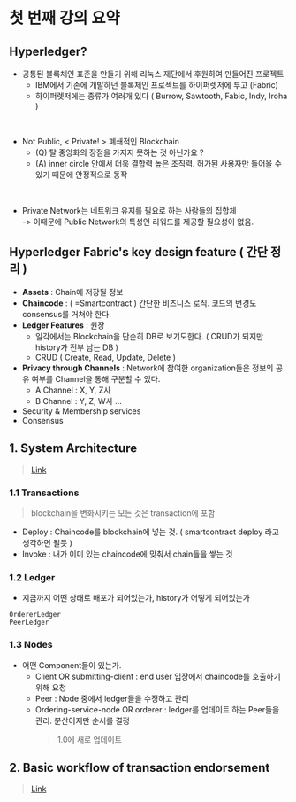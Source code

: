 # 첫 번째 강의 요약

## Hyperledger?

+ 공통된 블록체인 표준을 만들기 위해 리눅스 재단에서 후원하여 만들어진 프로젝트
  + IBM에서 기존에 개발하던 블록체인 프로젝트를 하이퍼렛저에 투고 (Fabric)
  + 하이퍼렛저에는 종류가 여러개 있다 ( Burrow, Sawtooth, Fabic, Indy, Iroha )

<br/>

+ Not Public, < Private! > 폐쇄적인 Blockchain
  + (Q) 탈 중앙화의 장점을 가지지 못하는 것 아닌가요 ?
  + (A) inner circle 안에서 더욱 결합력 높은 조직력. 허가된 사용자만 들어올 수 있기 때문에 안정적으로 동작
  
<br/>

+ Private Network는 네트워크 유지를 필요로 하는 사람들의 집합체 <br/>
-> 이때문에 Public Network의 특성인 리워드를 제공할 필요성이 없음.


## Hyperledger Fabric's key design feature ( 간단 정리 )

+ **Assets** : Chain에 저장될 정보
+ **Chaincode** : ( =Smartcontract ) 간단한 비즈니스 로직. 코드의 변경도 consensus를 거쳐야 한다.
+ **Ledger Features** : 원장
  + 일각에서는 Blockchain을 단순히 DB로 보기도한다. ( CRUD가 되지만 history가 전부 남는 DB )
  + CRUD ( Create, Read, Update, Delete )
+ **Privacy through Channels** : Network에 참여한 organization들은 정보의 공유 여부를 Channel을 통해 구분할 수 있다.
  + A Channel : X, Y, Z사
  + B Channel : Y, Z, W사 ...
+ Security & Membership services
+ Consensus
  
## 1. System Architecture
  > [Link](https://hyperledger-fabric.readthedocs.io/en/release-1.1/arch-deep-dive.html#system-architecture)
### 1.1 Transactions
> blockchain을 변화시키는 모든 것은 transaction에 포함

+ Deploy : Chaincode를 blockchain에 넣는 것. ( smartcontract deploy 라고 생각하면 될듯 )
+ Invoke : 내가 이미 있는 chaincode에 맞춰서 chain들을 쌓는 것

### 1.2 Ledger

+ 지금까지 어떤 상태로 배포가 되어있는가, history가 어떻게 되어있는가
```
OrdererLedger
PeerLedger
```

### 1.3 Nodes

+ 어떤 Component들이 있는가.
  + Client OR submitting-client : end user 입장에서 chaincode를 호출하기 위해 요청
  + Peer : Node 중에서 ledger들을 수정하고 관리
  + Ordering-service-node OR orderer : ledger를 업데이트 하는 Peer들을 관리. 분산이지만 순서를 결정
    > 1.0에 새로 업데이트


## 2. Basic workflow of transaction endorsement
  > [Link](https://hyperledger-fabric.readthedocs.io/en/release-1.1/arch-deep-dive.html#basic-workflow-of-transaction-endorsement)



